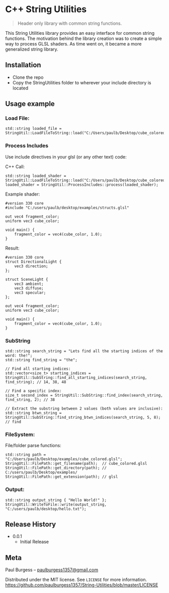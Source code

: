 # C++ String Utilities
> Header only library with common string functions.

This String Utilities library provides an easy interface for common string functions.  The motivation behind the library creation was to create a simple way to process GLSL shaders.  As time went on, it became a more generalized string library.  

## Installation

- Clone the repo
- Copy the StringUtilities folder to wherever your include directory is located

## Usage example

### Load File:
```
std::string loaded_file = StringUtil::LoadFileToString::load("C:/Users/paulb/Desktop/cube_colored.glsl");
```


### Process Includes
Use include directives in your glsl (or any other text) code:

C++ Call:
```
std::string loaded_shader = StringUtil::LoadFileToString::load("C:/Users/paulb/Desktop/cube_colored.glsl");
loaded_shader = StringUtil::ProcessIncludes::process(loaded_shader);
```
Example shader:
```
#version 330 core
#include "C:/users/paulb/desktop/examples/structs.glsl"

out vec4 fragment_color;
uniform vec3 cube_color;

void main() {
    fragment_color = vec4(cube_color, 1.0);
}
```
Result:
```
#version 330 core
struct DirectionalLight {
    vec3 direction;
};

struct SceneLight {
    vec3 ambient;
    vec3 diffuse;
    vec3 specular; 
};

out vec4 fragment_color;
uniform vec3 cube_color;

void main() {
    fragment_color = vec4(cube_color, 1.0);
}
```


### SubString
```
std::string search_string = "Lets find all the starting indices of the word: the!";
std::string find_string = "the";

// Find all starting indices:
std::vector<size_t> starting_indices = StringUtil::SubString::find_all_starting_indices(search_string, find_string); // 14, 38, 48	

// Find a specific index:
size_t second_index = StringUtil::SubString::find_index(search_string, find_string, 2); // 38

// Extract the substring between 2 values (both values are inclusive):
std::string btwn_string = StringUtil::SubString::find_string_btwn_indices(search_string, 5, 8); // find
```


### FileSystem:
File/folder parse functions:
```
std::string path = "C:/Users/paulb/Desktop/examples/cube_colored.glsl";
StringUtil::FilePath::get_filename(path);  // cube_colored.glsl
StringUtil::FilePath::get_directory(path); // C:/users/paulb/Desktop/examples/
StringUtil::FilePath::get_extension(path); // glsl
```


### Output:
```
std::string output_string { "Hello World!" };
StringUtil::WriteToFile::write(output_string, "C:/users/paulb/desktop/hello.txt");
```


## Release History

* 0.0.1
    * Initial Release

## Meta

Paul Burgess – paulburgess1357@gmail.com

Distributed under the MIT license. See ``LICENSE`` for more information.
https://github.com/paulburgess1357/String-Utilities/blob/master/LICENSE
